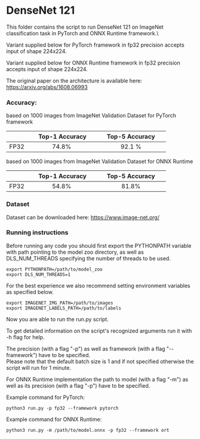 # DenseNet 121


This folder contains the script to run DenseNet 121 on ImageNet classification task in PyTorch and ONNX Runtime framework.\

Variant supplied below for PyTorch framework in fp32 precision accepts input of shape 224x224.

Variant supplied below for ONNX Runtime framework in fp32 precision accepts input of shape 224x224.

The original paper on the architecture is available here: https://arxiv.org/abs/1608.06993


### Accuracy:

based on 1000 images from ImageNet Validation Dataset for PyTorch framework

|   | &nbsp;&nbsp;&nbsp;&nbsp; Top-1 Accuracy&nbsp;&nbsp;&nbsp;&nbsp;  |&nbsp;&nbsp;&nbsp;&nbsp; Top-5 Accuracy &nbsp;&nbsp;&nbsp;&nbsp; |
|:---:|:---:|:---:|
| FP32  | 74.8%  | 92.1 %  |

based on 1000 images from ImageNet Validation Dataset for ONNX Runtime

|   | &nbsp;&nbsp;&nbsp;&nbsp; Top-1 Accuracy&nbsp;&nbsp;&nbsp;&nbsp;  |&nbsp;&nbsp;&nbsp;&nbsp; Top-5 Accuracy &nbsp;&nbsp;&nbsp;&nbsp; |
|:---:|:---:|:---:|
| FP32  | 54.8%  | 81.8%  |

### Dataset

Dataset can be downloaded here: https://www.image-net.org/


### Running instructions

Before running any code you should first export the PYTHONPATH variable with path pointing to the model zoo directory,
as well as DLS_NUM_THREADS specifying the number of threads to be used.

```
export PYTHONPATH=/path/to/model_zoo
export DLS_NUM_THREADS=1
```

For the best experience we also recommend setting environment variables as specified below.

```
export IMAGENET_IMG_PATH=/path/to/images
export IMAGENET_LABELS_PATH=/path/to/labels
```

Now you are able to run the run.py script. 

To get detailed information on the script's recognized arguments run it with -h flag for help.

The precision (with a flag "-p") as well as framework (with a flag "--framework") have to be specified.\
Please note that the default batch size is 1 and if not specified otherwise the script will run for 1 minute.

For ONNX Runtime implementation the path to model (with a flag "-m") as well as its precision (with a flag "-p") have to be specified.


Example command for PyTorch: 

```
python3 run.py -p fp32 --framework pytorch
```

Example command for ONNX Runtime: 

```
python3 run.py -m /path/to/model.onnx -p fp32 --framework ort
```
